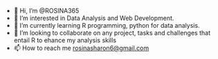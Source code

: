 - 👋 Hi, I’m @ROSINA365
- 👀 I’m interested in Data Analysis and Web Development.
- 🌱 I’m currently learning R programming, python for data analysis.
- 💞️ I’m looking to collaborate on any project, tasks and challenges that entail R to ehance my analysis skills
- 📫 How to reach me rosinasharon6@gmail.com

<!---
ROSINA365/ROSINA365 is a ✨ special ✨ repository because its `README.md` (this file) appears on your GitHub profile.
You can click the Preview link to take a look at your changes.
--->
